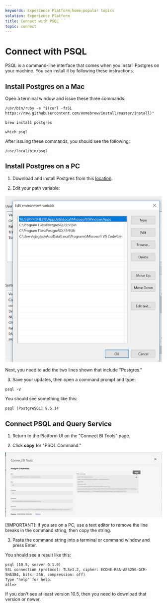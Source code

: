 ```yaml
---
keywords: Experience Platform;home;popular topics
solution: Experience Platform
title: Connect with PSQL
topic: connect
---
```


# Connect with PSQL

PSQL is a command-line interface that comes when you install Postgres on your machine. You can install it by following these instructions. 

## Install Postgres on a Mac

Open a terminal window and issue these three commands:

```shell
/usr/bin/ruby -e "$(curl -fsSL https://raw.githubusercontent.com/Homebrew/install/master/install)"
```

```shell
brew install postgres
```

```shell
which psql
```

After issuing these commands, you should see the following:

```shell
/usr/local/bin/psql
```

## Install Postgres on a PC

1. Download and install Postgres from this [location](https://www.postgresql.org/download/windows/).

2. Edit your path variable:

![Image](../images/clients/psql/path.png)
    
Next, you need to add the two lines shown that include "Postgres."
    
3. Save your updates, then open a command prompt and type:

```shell
psql -V
```
    
You should see something like this:
    
```shell
psql (PostgreSQL) 9.5.14
```
    
## Connect PSQL and Query Service

1. Return to the Platform UI on the "Connect BI Tools" page. 

2. Click **copy** for "PSQL Command."
    
![Image](../images/clients/psql/connect-bi.png)
    
[!IMPORTANT]: If you are on a PC, use a text editor to remove the line breaks in the command string, then copy the string.

3. Paste the command string into a terminal or command window and press Enter.
    
You should see a result like this:
    
```shell
psql (10.5, server 0.1.0)
SSL connection (protocol: TLSv1.2, cipher: ECDHE-RSA-AES256-GCM-SHA384, bits: 256, compression: off)
Type "help" for help.
all=>
```
    
If you don't see at least version 10.5, then you need to download that version or newer.